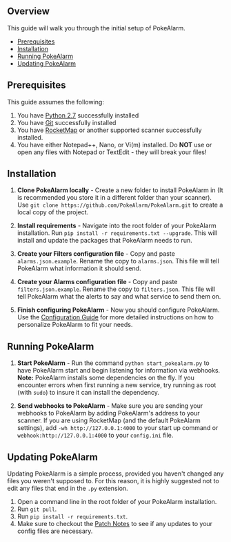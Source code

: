 ## Overview
This guide will walk you through the initial setup of PokeAlarm.

* [Prerequisites](#prerequisites)
* [Installation](#installation)
* [Running PokeAlarm](#running-pokealarm)
* [Updating PokeAlarm](#updating-pokealarm)

## Prerequisites
This guide assumes the following:

1. You have [Python 2.7](https://www.python.org/download/releases/2.7/) successfully installed
2. You have [Git](https://git-scm.com/downloads) successfully installed
3. You have [RocketMap](https://github.com/RocketMap/RocketMap) or another supported scanner successfully installed.
4. You have either Notepad++, Nano, or Vi(m) installed. Do **NOT** use or open any files with Notepad or TextEdit - they will break your files!

## Installation

1. **Clone PokeAlarm locally** - Create a new folder to install PokeAlarm in (It is recommended you store it in a different folder than your scanner). Use `git clone https://github.com/PokeAlarm/PokeAlarm.git` to create a local copy of the project.

2. **Install requirements** - Navigate into the root folder of your PokeAlarm installation. Run `pip install -r requirements.txt --upgrade`.  This will install and update the packages that PokeAlarm needs to run.

3. **Create your Filters configuration file** - Copy and paste `alarms.json.example`. Rename the copy to `alarms.json`. This file will tell PokeAlarm what information it should send.

4. **Create your Alarms configuration file** - Copy and paste `filters.json.example`. Rename the copy to `filters.json`. This file will tell PokeAlarm what the alerts to say and what service to send them on.

5. **Finish configuring PokeAlarm** - Now you should configure PokeAlarm. Use the [Configuration Guide](configuring-pokeAlarm) for more detailed instructions on how to personalize PokeAlarm to fit your needs.


## Running PokeAlarm

1. **Start PokeAlarm** - Run the command `python start_pokealarm.py` to have PokeAlarm start and begin listening for information via webhooks.  
 **Note:** PokeAlarm installs some dependencies on the fly. If you encounter errors when first running a new service, try running as root (with `sudo`) to insure it can install the dependency.

2. **Send webhooks to PokeAlarm** - Make sure you are sending your webhooks to PokeAlarm by adding PokeAlarm's address to your scanner. If you are using RocketMap (and the default PokeAlarm settings), add `-wh http://127.0.0.1:4000` to your start up command or `webhook:http://127.0.0.1:4000` to your `config.ini` file.

## Updating PokeAlarm
Updating PokeAlarm is a simple process, provided you haven't changed any files you weren't supposed to. For this reason, it is highly suggested not to edit any files that end in the `.py` extension.  
1. Open a command line in the root folder of your PokeAlarm installation.
2. Run `git pull`.
3. Run `pip install -r requirements.txt`.
4. Make sure to checkout the [Patch Notes](patch-notes) to see if any updates to your config files are necessary.
